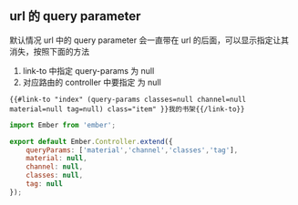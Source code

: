 ## url 的 query parameter

默认情况 url 中的 query parameter 会一直带在 url 的后面，可以显示指定让其消失，按照下面的方法

1. link-to 中指定 query-params 为 null
2. 对应路由的 controller 中要指定 为 null

```
{{#link-to "index" (query-params classes=null channel=null material=null tag=null) class="item" }}我的书架{{/link-to}}
```

```javascript
import Ember from 'ember';

export default Ember.Controller.extend({
    queryParams: ['material','channel','classes','tag'],
    material: null,
    channel: null,
    classes: null,
    tag: null
});

```

